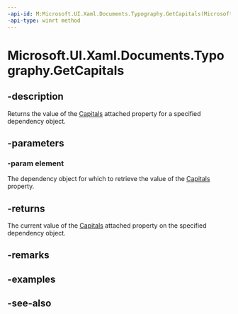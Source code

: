 ```yaml
---
-api-id: M:Microsoft.UI.Xaml.Documents.Typography.GetCapitals(Microsoft.UI.Xaml.DependencyObject)
-api-type: winrt method
---
```


<!-- Method syntax
public Windows.UI.Xaml.FontCapitals GetCapitals(Windows.UI.Xaml.DependencyObject element)
-->

# Microsoft.UI.Xaml.Documents.Typography.GetCapitals

## -description
Returns the value of the [Capitals](/windows/winui/api/microsoft.ui.xaml.documents.typography#xaml-attached-properties) attached property for a specified dependency object.

## -parameters
### -param element
The dependency object for which to retrieve the value of the [Capitals](/windows/winui/api/microsoft.ui.xaml.documents.typography#xaml-attached-properties) property.

## -returns
The current value of the [Capitals](/windows/winui/api/microsoft.ui.xaml.documents.typography#xaml-attached-properties) attached property on the specified dependency object.

## -remarks

## -examples

## -see-also

